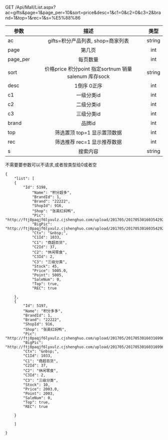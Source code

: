 

GET /Api/Mall/List.aspx?ac=gifts&page=1&page_per=10&sort=price&desc=1&c1=0&c2=0&c3=2&brand=1&top=1&rec=1&s=%E5%88%86

| 参数          | 描述                                                 | 类型    |
| ------------- | :-------------:                                      | :-----: |
| ac            | gifts=积分产品列表, shop=商家列表                    | string  |
| page          | 第几页                                               | int     |
| page_per      | 每页数量                                             | int     |
| sort          | 价格price 积分point 指定sortnum 销量salenum 库存sock | string  |
| desc          | 1倒序   0正序                                        | int     |
| c1            | 一级分类id                                           | int     |
| c2            | 二级分类id                                           | int     |
| c3            | 三级分类id                                           | int     |
| brand         | 品牌id                                               | int     |
| top           | 筛选置顶 top=1 显示置顶数据                          | int     |
| rec           | 筛选推荐   rec=1 显示推荐数据                        | int     |
| s             | 搜索内容                                             | string  |

不需要要参数可以不请求,或者按类型给0或者空
```
{
    "list": [
    {
        "Id": 5198,
            "Name": "积分超多",
            "BrandId": 1,
            "Brand": "22222",
            "ShopId": 916,
            "Shop": "张英红焖鸭",
            "Pic": "http://ftj0paqjf6lyxulz.cjshenghuo.com/upload/201705/201705301603542929.jpg",
            "BigPic": "http://ftj0paqjf6lyxulz.cjshenghuo.com/upload/201705/201705301603542929.jpg",
            "Ctx": "&nbsp;",
            "C1Id": 1033,
            "C1": "商超百货",
            "C2Id": 37,
            "C2": "休闲零食",
            "C3Id": 2,
            "C3": "三级分类",
            "Stock": 45,
            "Price": 5005.0,
            "Point": 5005,
            "SaleNum": 0,
            "Top": true,
            "REC": true

    },
    {
        "Id": 5197,
        "Name": "积分多多",
        "BrandId": 1,
        "Brand": "22222",
        "ShopId": 916,
        "Shop": "张英红焖鸭",
        "Pic": "http://ftj0paqjf6lyxulz.cjshenghuo.com/upload/201705/201705301603169960.jpg",
        "BigPic": "http://ftj0paqjf6lyxulz.cjshenghuo.com/upload/201705/201705301603169960.jpg",
        "Ctx": "&nbsp;",
        "C1Id": 1033,
        "C1": "商超百货",
        "C2Id": 37,
        "C2": "休闲零食",
        "C3Id": 2,
        "C3": "三级分类",
        "Stock": 10,
        "Price": 2003.0,
        "Point": 2003,
        "SaleNum": 0,
        "Top": true,
        "REC": true

    }

    ]

}
```

